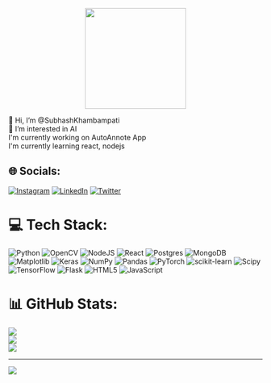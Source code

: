 

<!---
SubhashKhambampati/SubhashKhambampati is a ✨ special ✨ repository because its `README.md` (this file) appears on your GitHub profile.
You can click the Preview link to take a look at your changes.
--->


<div id="header" >
  <p align=center><img src="https://art.pixilart.com/sr2712ab0b35ecd.gif" width="200"/></p>
  <p>
    👋 Hi, I’m @SubhashKhambampati <br>👀 I’m interested in AI<br>I'm currently working on AutoAnnote App<br>I'm currently learning react, nodejs
    
 
</p>



  
  
</div>


<div>
  
## 🌐 Socials:
[![Instagram](https://img.shields.io/badge/Instagram-%23E4405F.svg?logo=Instagram&logoColor=white)](https://instagram.com/khambampati_subhash) [![LinkedIn](https://img.shields.io/badge/LinkedIn-%230077B5.svg?logo=linkedin&logoColor=white)](https://linkedin.com/in/Subhashkhambam1) [![Twitter](https://img.shields.io/badge/Twitter-%231DA1F2.svg?logo=Twitter&logoColor=white)](https://twitter.com/SubhashKhambam1) 
</div>



# 💻 Tech Stack:
![Python](https://img.shields.io/badge/python-3670A0?style=for-the-badge&logo=python&logoColor=ffdd54) ![OpenCV](https://img.shields.io/badge/opencv-%23white.svg?style=for-the-badge&logo=opencv&logoColor=white) ![NodeJS](https://img.shields.io/badge/node.js-6DA55F?style=for-the-badge&logo=node.js&logoColor=white) ![React](https://img.shields.io/badge/react-%2320232a.svg?style=for-the-badge&logo=react&logoColor=%2361DAFB) ![Postgres](https://img.shields.io/badge/postgres-%23316192.svg?style=for-the-badge&logo=postgresql&logoColor=white) ![MongoDB](https://img.shields.io/badge/MongoDB-%234ea94b.svg?style=for-the-badge&logo=mongodb&logoColor=white) ![Matplotlib](https://img.shields.io/badge/Matplotlib-%23ffffff.svg?style=for-the-badge&logo=Matplotlib&logoColor=black) ![Keras](https://img.shields.io/badge/Keras-%23D00000.svg?style=for-the-badge&logo=Keras&logoColor=white) ![NumPy](https://img.shields.io/badge/numpy-%23013243.svg?style=for-the-badge&logo=numpy&logoColor=white) ![Pandas](https://img.shields.io/badge/pandas-%23150458.svg?style=for-the-badge&logo=pandas&logoColor=white) ![PyTorch](https://img.shields.io/badge/PyTorch-%23EE4C2C.svg?style=for-the-badge&logo=PyTorch&logoColor=white) ![scikit-learn](https://img.shields.io/badge/scikit--learn-%23F7931E.svg?style=for-the-badge&logo=scikit-learn&logoColor=white) ![Scipy](https://img.shields.io/badge/SciPy-%230C55A5.svg?style=for-the-badge&logo=scipy&logoColor=%white) ![TensorFlow](https://img.shields.io/badge/TensorFlow-%23FF6F00.svg?style=for-the-badge&logo=TensorFlow&logoColor=white) ![Flask](https://img.shields.io/badge/flask-%23000.svg?style=for-the-badge&logo=flask&logoColor=white) ![HTML5](https://img.shields.io/badge/html5-%23E34F26.svg?style=for-the-badge&logo=html5&logoColor=white) ![JavaScript](https://img.shields.io/badge/javascript-%23323330.svg?style=for-the-badge&logo=javascript&logoColor=%23F7DF1E)
# 📊 GitHub Stats:
![](https://github-readme-stats.vercel.app/api?username=SubhashKhambampati&theme=dark&hide_border=false&include_all_commits=true&count_private=true)<br/>
![](https://github-readme-streak-stats.herokuapp.com/?user=SubhashKhambampati&theme=dark&hide_border=false)<br/>
![](https://github-readme-stats.vercel.app/api/top-langs/?username=SubhashKhambampati&theme=dark&hide_border=false&include_all_commits=true&count_private=true&layout=compact)

---
[![](https://visitcount.itsvg.in/api?id=SubhashKhambampati&icon=0&color=0)](https://visitcount.itsvg.in)

<!-- Proudly created with GPRM ( https://gprm.itsvg.in ) -->
